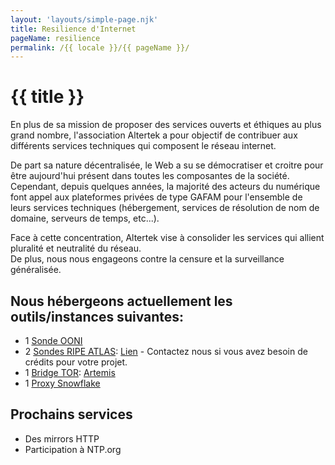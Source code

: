 ```yaml
---
layout: 'layouts/simple-page.njk'
title: Resilience d'Internet
pageName: resilience
permalink: /{{ locale }}/{{ pageName }}/
---
```


# {{ title }}

En plus de sa mission de proposer des services ouverts et éthiques au plus grand nombre, l'association Altertek a pour objectif de contribuer aux différents services techniques qui composent le réseau internet.

De part sa nature décentralisée, le Web a su se démocratiser et croitre pour être aujourd'hui présent dans toutes les composantes de la société.  
Cependant, depuis quelques années, la majorité des acteurs du numérique font appel aux plateformes privées de type GAFAM pour l'ensemble de leurs services techniques (hébergement, services de résolution de nom de domaine, serveurs de temps, etc...).

Face à cette concentration, Altertek vise à consolider les services qui allient pluralité et neutralité du réseau.  
De plus, nous nous engageons contre la censure et la surveillance généralisée.

## Nous hébergeons actuellement les outils/instances suivantes:  

- 1 [Sonde OONI](https://ooni.org/)
- 2 [Sondes RIPE ATLAS](https://atlas.ripe.net/): [Lien](https://atlas.ripe.net/probes/1001543/#tab-general) - Contactez nous si vous avez besoin de crédits pour votre projet.
- 1 [Bridge TOR](https://bridges.torproject.org/bridges): [Artemis](https://metrics.torproject.org/rs.html#details/3CFC4EE161EAEEC566F54B09770A225A12629D98)
- 1 [Proxy Snowflake](https://snowflake.torproject.org/)  

## Prochains services  

- Des mirrors HTTP
- Participation à NTP.org